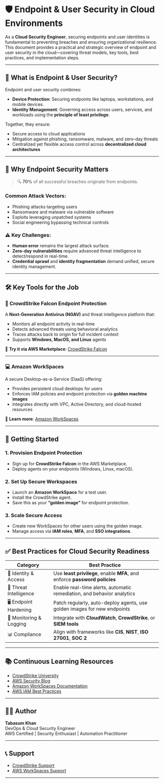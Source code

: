 # 🛡️ Endpoint & User Security in Cloud Environments

As a **Cloud Security Engineer**, securing endpoints and user identities is fundamental to preventing breaches and ensuring organizational resilience. This document provides a practical and strategic overview of endpoint and user security in the cloud—covering threat models, key tools, best practices, and implementation steps.

---

## 🔐 What is Endpoint & User Security?

Endpoint and user security combines:

- **Device Protection**: Securing endpoints like laptops, workstations, and mobile devices.
- **Identity Management**: Governing access across users, services, and workloads using the **principle of least privilege**.

Together, they ensure:
- Secure access to cloud applications
- Mitigation against phishing, ransomware, malware, and zero-day threats
- Centralized yet flexible access control across **decentralized cloud architectures**

---

## 🚨 Why Endpoint Security Matters

> 🔍 **70%** of all successful breaches originate from endpoints.

### Common Attack Vectors:
- Phishing attacks targeting users
- Ransomware and malware via vulnerable software
- Exploits leveraging unpatched systems
- Social engineering bypassing technical controls

### ⚠️ Key Challenges:
- **Human error** remains the largest attack surface.
- **Zero-day vulnerabilities** require advanced threat intelligence to detect/respond in real-time.
- **Credential sprawl** and **identity fragmentation** demand unified, secure identity management.

---

## 🛠️ Key Tools for the Job

### 🧠 CrowdStrike Falcon Endpoint Protection

A **Next-Generation Antivirus (NGAV)** and threat intelligence platform that:

- Monitors all endpoint activity in real-time
- Detects advanced threats using behavioral analytics
- Traces attacks back to origin for full incident context
- Supports **Windows, MacOS, and Linux** agents

📌 **Try it via AWS Marketplace**: [CrowdStrike Falcon](https://aws.amazon.com/marketplace)

---

### 💻 Amazon WorkSpaces

A secure Desktop-as-a-Service (DaaS) offering:

- Provides persistent cloud desktops for users
- Enforces IAM policies and endpoint protection via **golden machine images**
- Integrates directly with VPC, Active Directory, and cloud-hosted resources

📌 **Learn more**: [Amazon WorkSpaces](https://aws.amazon.com/workspaces/)

---

## 🚀 Getting Started

### 1. Provision Endpoint Protection

- Sign up for **CrowdStrike Falcon** in the AWS Marketplace.
- Deploy agents on your endpoints (Windows, Linux, macOS).

### 2. Set Up Secure Workspaces

- Launch an **Amazon WorkSpace** for a test user.
- Install the CrowdStrike agent.
- Save this as your **“golden image”** for endpoint protection.

### 3. Scale Secure Access

- Create new WorkSpaces for other users using the golden image.
- Manage access via **IAM roles**, **MFA**, and **SSO integrations**.

---

## ✅ Best Practices for Cloud Security Readiness

| Category                | Best Practice                                                                 |
|-------------------------|-------------------------------------------------------------------------------|
| 🔐 Identity & Access     | Use **least privilege**, enable **MFA**, and enforce **password policies**    |
| 🧠 Threat Intelligence   | Enable real-time alerts, automatic remediation, and behavior analytics       |
| 🖥️ Endpoint Hardening    | Patch regularly, auto-deploy agents, use golden images for new endpoints     |
| 🔄 Monitoring & Logging  | Integrate with **CloudWatch**, **CrowdStrike**, or **SIEM tools**             |
| 📊 Compliance            | Align with frameworks like **CIS**, **NIST**, **ISO 27001**, **SOC 2**       |

---

## 📚 Continuous Learning Resources

- [CrowdStrike University](https://www.crowdstrike.com/services/training/)
- [AWS Security Blog](https://aws.amazon.com/blogs/security/)
- [Amazon WorkSpaces Documentation](https://docs.aws.amazon.com/workspaces/)
- [AWS IAM Best Practices](https://docs.aws.amazon.com/IAM/latest/UserGuide/best-practices.html)

---

## 🧑‍💻 Author

**Tabasum Khan**  
DevOps & Cloud Security Engineer  
AWS Certified | Security Enthusiast | Automation Practitioner

---

## 📞 Support

- [CrowdStrike Support](https://support.crowdstrike.com/)
- [AWS WorkSpaces Support](https://aws.amazon.com/contact-us/)

---
